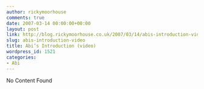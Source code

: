 ```yaml
---
author: rickymoorhouse
comments: true
date: 2007-03-14 00:00:00+00:00
layout: post
link: http://blog.rickymoorhouse.co.uk/2007/03/14/abis-introduction-video/
slug: abis-introduction-video
title: Abi’s Introduction (video)
wordpress_id: 1521
categories:
- Abi
---
```


No Content Found
